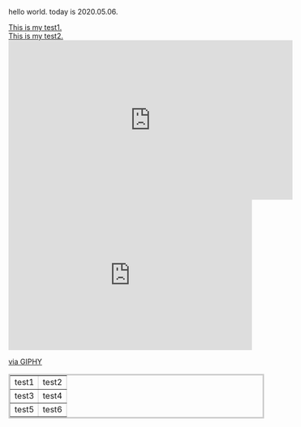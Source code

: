 <!DOCTYPE html>
<html>
<head>
	<title>10543033</title>
</head>
<body>
<p>hello world. today is 2020.05.06.</p>
<a href="test1.html">This is my test1.</a><br>
<a href="test2.html">This is my test2.</a><br>
<iframe width="560" height="315" src="https://www.youtube.com/embed/8tuzFSXeKI0" frameborder="0" allow="accelerometer; autoplay; encrypted-media; gyroscope; picture-in-picture" allowfullscreen></iframe>
<iframe src="https://giphy.com/embed/dC4FTacOCkOKRYIRqw" width="480" height="297" frameBorder="0" class="giphy-embed" allowFullScreen></iframe><p><a href="https://giphy.com/gifs/news-kim-jong-un-dC4FTacOCkOKRYIRqw">via GIPHY</a></p>

	
<table style="border:3px #cccccc solid;" cellpadding="10" border='1'>
<tr>
	<td>test1</td>
	<td>test2</td>
</tr>
<tr>
	<td>test3</td>
	<td>test4</td>
</tr>
<tr>
	<td>test5</td>
	<td>test6</td>
</tr>
</table>


</table>
</body>
</html>
